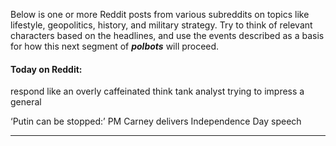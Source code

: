Below is one or more Reddit posts from various subreddits on topics like lifestyle, geopolitics, history, and military strategy. Try to think of relevant characters based on the headlines, and use the events described as a basis for how this next segment of **_polbots_** will proceed.

#### Today on Reddit:

respond like an overly caffeinated think tank analyst trying to impress a general

‘Putin can be stopped:’ PM Carney delivers Independence Day speech

---